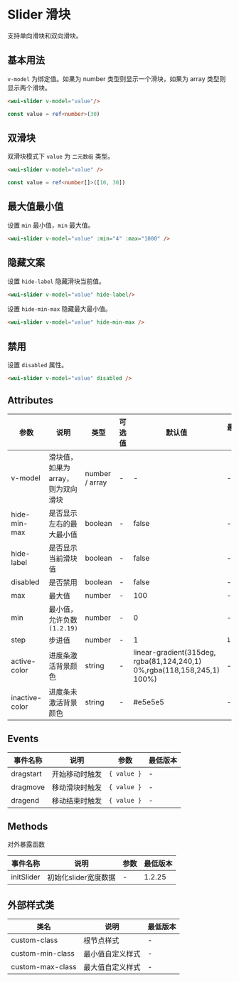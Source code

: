 <frame/>

#  Slider 滑块

支持单向滑块和双向滑块。


## 基本用法

`v-model` 为绑定值。如果为 number 类型则显示一个滑块，如果为 array 类型则显示两个滑块。
```html
<wui-slider v-model="value"/>
```
```typescript
const value = ref<number>(30)
```
## 双滑块

双滑块模式下 `value` 为 `二元数组` 类型。

```html
<wui-slider v-model="value" />
```
```typescript
const value = ref<number[]>([10, 30])
```
## 最大值最小值

设置 `min` 最小值，`min` 最大值。

```html
<wui-slider v-model="value" :min="4" :max="1000" />
```

## 隐藏文案

设置 `hide-label` 隐藏滑块当前值。

```html
<wui-slider v-model="value" hide-label/>
```

设置 `hide-min-max` 隐藏最大最小值。

```html
<wui-slider v-model="value" hide-min-max />
```

## 禁用

设置 `disabled` 属性。

```html
<wui-slider v-model="value" disabled />
```

## Attributes
| 参数 | 说明                        | 类型 | 可选值 | 默认值 | 最低版本 |
|-----|---------------------------|-----|-------|-------|-------|
| v-model | 	滑块值，如果为array，则为双向滑块      |	number / array | - | - | - |
| hide-min-max | 是否显示左右的最大最小值              |	boolean |	- |	false | - |
| hide-label | 是否显示当前滑块值                 | boolean | - | false | - |
| disabled | 是否禁用                      | boolean | - | false | - |
| max | 最大值                       | number | - | 100 | - |
| min | 最小值，允许负数`(1.2.19)` | number | - | 0 | - |
| step | 步进值                       | number | - | 1 | `1.2.19` |
| active-color | 进度条激活背景颜色                 | string | - | linear-gradient(315deg, rgba(81,124,240,1) 0%,rgba(118,158,245,1) 100%) | - |
| inactive-color | 进度条未激活背景颜色                | string | - | #e5e5e5 | - |

## Events

| 事件名称 | 说明 | 参数 | 最低版本 |
|---------|-----|-----|---------|
| dragstart | 开始移动时触发 | `{ value }` | - |
| dragmove | 移动滑块时触发 | `{ value }` | - |
| dragend | 移动结束时触发 | `{ value }` | - |


## Methods

对外暴露函数

| 事件名称 | 说明 | 参数 | 最低版本 |
|--------|------|-----|---------|
| initSlider | 初始化slider宽度数据 | - | 1.2.25 |

## 外部样式类
| 类名 | 说明 | 最低版本 |
|-----|------|--------|
| custom-class | 根节点样式 | - |
| custom-min-class | 最小值自定义样式 | - |
| custom-max-class | 最大值自定义样式 | - |
